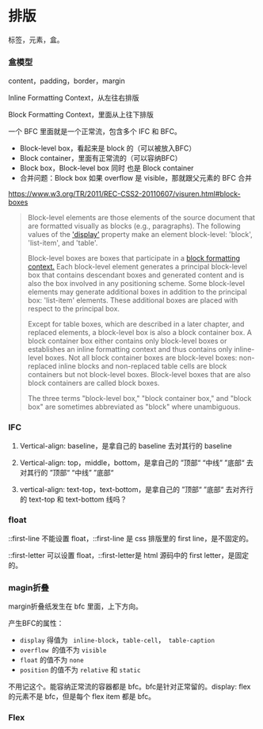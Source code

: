 # 排版

标签，元素，盒。



### 盒模型 

content，padding，border，margin

Inline Formatting Context，从左往右排版

Block Formatting Context，里面从上往下排版

一个 BFC 里面就是一个正常流，包含多个 IFC 和 BFC。



- Block-level box，看起来是 block 的（可以被放入BFC）
- Block container，里面有正常流的（可以容纳BFC）
- Block box，Block-level box 同时 也是 Block container
- 合并问题：Block box 如果 overflow 是 visible，那就跟父元素的 BFC 合并

https://www.w3.org/TR/2011/REC-CSS2-20110607/visuren.html#block-boxes

> Block-level elements are those elements of the source document that are formatted visually as blocks (e.g., paragraphs). The following values of the ['display'](https://www.w3.org/TR/2011/REC-CSS2-20110607/visuren.html#propdef-display) property make an element block-level: 'block', 'list-item', and 'table'.
>
> Block-level boxes are boxes that participate in a [block formatting context.](https://www.w3.org/TR/2011/REC-CSS2-20110607/visuren.html#block-formatting) Each block-level element generates a principal block-level box that contains descendant boxes and generated content and is also the box involved in any positioning scheme. Some block-level elements may generate additional boxes in addition to the principal box: 'list-item' elements. These additional boxes are placed with respect to the principal box.
>
> Except for table boxes, which are described in a later chapter, and replaced elements, a block-level box is also a block container box. A block container box either contains only block-level boxes or establishes an inline formatting context and thus contains only inline-level boxes. Not all block container boxes are block-level boxes: non-replaced inline blocks and non-replaced table cells are block containers but not block-level boxes. Block-level boxes that are also block containers are called block boxes.
>
> The three terms "block-level box," "block container box," and "block box" are sometimes abbreviated as "block" where unambiguous.

### IFC

1. Vertical-align: baseline，是拿自己的 baseline 去对其行的 baseline    

1. Vertical-align: top，middle，bottom，是拿自己的 ”顶部“ “中线” ”底部“ 去对其行的 ”顶部“ “中线” ”底部“     

3. vertical-align: text-top，text-bottom，是拿自己的 ”顶部“ ”底部“ 去对齐行的 text-top 和 text-bottom 线吗？



### float

::first-line 不能设置 float，::first-line 是 css 排版里的 first line，是不固定的。

::first-letter 可以设置 float，::first-letter是 html 源码中的 first letter，是固定的。



### magin折叠

margin折叠纸发生在 bfc 里面，上下方向。

产生BFC的属性：

- `display` 得值为 ` inline-block`，`table-cell`，` table-caption`
- `overflow `的值不为  `visible`
- `float` 的值不为  `none`
- `position` 的值不为  `relative` 和 `static`

不用记这个。能容纳正常流的容器都是 bfc。bfc是针对正常留的。display: flex 的元素不是 bfc，但是每个 flex item 都是 bfc。



### Flex

